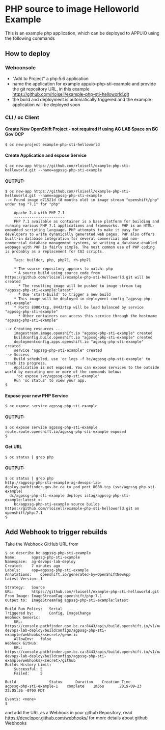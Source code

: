 # PHP source to image Helloworld Example

This is an example php application, which can be deployed to APPUiO using the following commands

## How to deploy

### Webconsole

* "Add to Project" a php:5.6 application
* name the application for example appuio-php-sti-example and provide the git repository URL, in this example https://github.com/rloisell/example-php-sti-helloworld.git
* the build and deployment is automatically triggered and the example application will be deployed soon

### CLI / oc Client

#### Create New OpenShift Project - not required if using AG LAB Space on BC Gov OCP
```
$ oc new-project example-php-sti-helloworld
```

#### Create Application and expose Service
```
$ oc new-app https://github.com/rloisell/example-php-sti-helloworld.git --name=agpssg-php-sti-example
```
#### OUTPUT:
```
$ oc new-app https://github.com/rloisell/example-php-sti-helloworld.git --name=agpssg-php-sti-example
--> Found image e71521d (8 months old) in image stream "openshift/php" under tag "7.1" for "php"

    Apache 2.4 with PHP 7.1 
    ----------------------- 
    PHP 7.1 available as container is a base platform for building and running various PHP 7.1 applications and frameworks. PHP is an HTML-embedded scripting language. PHP attempts to make it easy for developers to write dynamically generated web pages. PHP also offers built-in database integration for several commercial and non-commercial database management systems, so writing a database-enabled webpage with PHP is fairly simple. The most common use of PHP coding is probably as a replacement for CGI scripts.

    Tags: builder, php, php71, rh-php71

    * The source repository appears to match: php
    * A source build using source code from https://github.com/rloisell/example-php-sti-helloworld.git will be created
      * The resulting image will be pushed to image stream tag "agpssg-php-sti-example:latest"
      * Use 'start-build' to trigger a new build
    * This image will be deployed in deployment config "agpssg-php-sti-example"
    * Ports 8080/tcp, 8443/tcp will be load balanced by service "agpssg-php-sti-example"
      * Other containers can access this service through the hostname "agpssg-php-sti-example"

--> Creating resources ...
    imagestream.image.openshift.io "agpssg-php-sti-example" created
    buildconfig.build.openshift.io "agpssg-php-sti-example" created
    deploymentconfig.apps.openshift.io "agpssg-php-sti-example" created
    service "agpssg-php-sti-example" created
--> Success
    Build scheduled, use 'oc logs -f bc/agpssg-php-sti-example' to track its progress.
    Application is not exposed. You can expose services to the outside world by executing one or more of the commands below:
     'oc expose svc/agpssg-php-sti-example' 
    Run 'oc status' to view your app.
$ 
```

#### Expose your new PHP Service
```
$ oc expose service agpssg-php-sti-example
```
#### OUTPUT:
```
$ oc expose service agpssg-php-sti-example
route.route.openshift.io/agpssg-php-sti-example exposed
$
```

#### Get URL
```
$ oc status | grep php
```
#### OUTPUT:
```
$ oc status | grep php
http://agpssg-php-sti-example-ag-devops-lab-deploy.pathfinder.gov.bc.ca to pod port 8080-tcp (svc/agpssg-php-sti-example)
  dc/agpssg-php-sti-example deploys istag/agpssg-php-sti-example:latest <-
    bc/agpssg-php-sti-example source builds https://github.com/rloisell/example-php-sti-helloworld.git on openshift/php:7.1 
$
```

## Add Webhook to trigger rebuilds

Take the Webhook GitHub URL from

```
$ oc describe bc agpssg-php-sti-example
Name:		agpssg-php-sti-example
Namespace:	ag-devops-lab-deploy
Created:	7 minutes ago
Labels:		app=agpssg-php-sti-example
Annotations:	openshift.io/generated-by=OpenShiftNewApp
Latest Version:	1

Strategy:	Source
URL:		https://github.com/rloisell/example-php-sti-helloworld.git
From Image:	ImageStreamTag openshift/php:7.1
Output to:	ImageStreamTag agpssg-php-sti-example:latest

Build Run Policy:	Serial
Triggered by:		Config, ImageChange
Webhook Generic:
	URL:		https://console.pathfinder.gov.bc.ca:8443/apis/build.openshift.io/v1/namespaces/ag-devops-lab-deploy/buildconfigs/agpssg-php-sti-example/webhooks/<secret>/generic
	AllowEnv:	false
Webhook GitHub:
	URL:	https://console.pathfinder.gov.bc.ca:8443/apis/build.openshift.io/v1/namespaces/ag-devops-lab-deploy/buildconfigs/agpssg-php-sti-example/webhooks/<secret>/github
Builds History Limit:
	Successful:	5
	Failed:		5

Build				Status		Duration	Creation Time
agpssg-php-sti-example-1 	complete 	1m36s 		2019-09-23 22:05:36 -0700 PDT

Events:	<none>
$
```

and add the URL as a Webhook in your github Repository, read https://developer.github.com/webhooks/ for more details about github Webhooks
